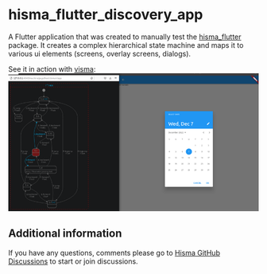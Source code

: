 # hisma_flutter_discovery_app

A Flutter application that was created to manually test the [hisma_flutter](../../packages/hisma_flutter/) package. It creates a complex hierarchical state machine and maps it to various ui elements (screens, overlay screens, dialogs).

See it in action with [visma](../../packages/visma/):
![hisma_flutter_discovery.resized.png](doc/resources/hisma_flutter_discovery.resized.png)

## Additional information

If you have any questions, comments please go to [Hisma GitHub Discussions](https://github.com/tamas-p/hisma/discussions) to start or join discussions.

